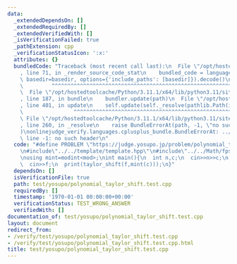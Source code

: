 ```yaml
---
data:
  _extendedDependsOn: []
  _extendedRequiredBy: []
  _extendedVerifiedWith: []
  _isVerificationFailed: true
  _pathExtension: cpp
  _verificationStatusIcon: ':x:'
  attributes: {}
  bundledCode: "Traceback (most recent call last):\n  File \"/opt/hostedtoolcache/Python/3.11.1/x64/lib/python3.11/site-packages/onlinejudge_verify/documentation/build.py\"\
    , line 71, in _render_source_code_stat\n    bundled_code = language.bundle(stat.path,\
    \ basedir=basedir, options={'include_paths': [basedir]}).decode()\n          \
    \         ^^^^^^^^^^^^^^^^^^^^^^^^^^^^^^^^^^^^^^^^^^^^^^^^^^^^^^^^^^^^^^^^^^^^^^^^^^^^^^^^^\n\
    \  File \"/opt/hostedtoolcache/Python/3.11.1/x64/lib/python3.11/site-packages/onlinejudge_verify/languages/cplusplus.py\"\
    , line 187, in bundle\n    bundler.update(path)\n  File \"/opt/hostedtoolcache/Python/3.11.1/x64/lib/python3.11/site-packages/onlinejudge_verify/languages/cplusplus_bundle.py\"\
    , line 401, in update\n    self.update(self._resolve(pathlib.Path(included), included_from=path))\n\
    \                ^^^^^^^^^^^^^^^^^^^^^^^^^^^^^^^^^^^^^^^^^^^^^^^^^^^^^^^^^\n \
    \ File \"/opt/hostedtoolcache/Python/3.11.1/x64/lib/python3.11/site-packages/onlinejudge_verify/languages/cplusplus_bundle.py\"\
    , line 260, in _resolve\n    raise BundleErrorAt(path, -1, \"no such header\"\
    )\nonlinejudge_verify.languages.cplusplus_bundle.BundleErrorAt: ../../Math/fps/taylor_shift.hpp:\
    \ line -1: no such header\n"
  code: "#define PROBLEM \"https://judge.yosupo.jp/problem/polynomial_taylor_shift\"\
    \n#include\"../../template/template.hpp\"\n#include\"../../Math/fps/taylor_shift.hpp\"\
    \nusing mint=modint<mod>;\nint main(){\n  int n,c;\n  cin>>n>>c;\n  FPS<mod>f(n);\n\
    \  cin>>f;\n  print(taylor_shift(f,mint(c)));\n}"
  dependsOn: []
  isVerificationFile: true
  path: test/yosupo/polynomial_taylor_shift.test.cpp
  requiredBy: []
  timestamp: '1970-01-01 00:00:00+00:00'
  verificationStatus: TEST_WRONG_ANSWER
  verifiedWith: []
documentation_of: test/yosupo/polynomial_taylor_shift.test.cpp
layout: document
redirect_from:
- /verify/test/yosupo/polynomial_taylor_shift.test.cpp
- /verify/test/yosupo/polynomial_taylor_shift.test.cpp.html
title: test/yosupo/polynomial_taylor_shift.test.cpp
---
```

